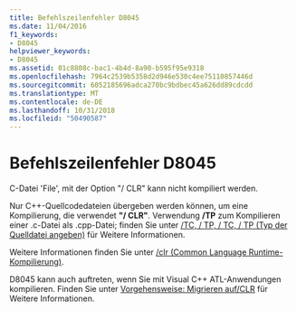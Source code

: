 ```yaml
---
title: Befehlszeilenfehler D8045
ms.date: 11/04/2016
f1_keywords:
- D8045
helpviewer_keywords:
- D8045
ms.assetid: 01c8808c-bac1-4b4d-8a90-b595f95e9318
ms.openlocfilehash: 7964c2539b5358d2d946e530c4ee75110857446d
ms.sourcegitcommit: 6052185696adca270bc9bdbec45a626dd89cdcdd
ms.translationtype: MT
ms.contentlocale: de-DE
ms.lasthandoff: 10/31/2018
ms.locfileid: "50490587"
---
```

# <a name="command-line-error-d8045"></a>Befehlszeilenfehler D8045

C-Datei 'File', mit der Option "/ CLR" kann nicht kompiliert werden.

Nur C++-Quellcodedateien übergeben werden können, um eine Kompilierung, die verwendet **"/ CLR"**.  Verwendung **/TP** zum Kompilieren einer .c-Datei als .cpp-Datei; finden Sie unter [/TC, / TP, / TC, / TP (Typ der Quelldatei angeben)](../../build/reference/tc-tp-tc-tp-specify-source-file-type.md) für Weitere Informationen.

Weitere Informationen finden Sie unter [/clr (Common Language Runtime-Kompilierung)](../../build/reference/clr-common-language-runtime-compilation.md).

D8045 kann auch auftreten, wenn Sie mit Visual C++ ATL-Anwendungen kompilieren. Finden Sie unter [Vorgehensweise: Migrieren auf/CLR](../../dotnet/how-to-migrate-to-clr.md) für Weitere Informationen.